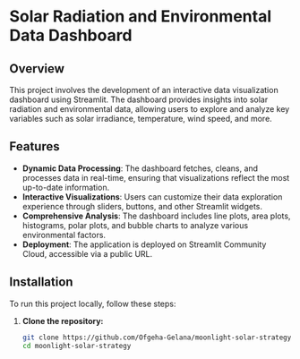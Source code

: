 # **Solar Radiation and Environmental Data Dashboard**

## **Overview**

This project involves the development of an interactive data visualization dashboard using Streamlit. The dashboard provides insights into solar radiation and environmental data, allowing users to explore and analyze key variables such as solar irradiance, temperature, wind speed, and more.

## **Features**

- **Dynamic Data Processing**: The dashboard fetches, cleans, and processes data in real-time, ensuring that visualizations reflect the most up-to-date information.
- **Interactive Visualizations**: Users can customize their data exploration experience through sliders, buttons, and other Streamlit widgets.
- **Comprehensive Analysis**: The dashboard includes line plots, area plots, histograms, polar plots, and bubble charts to analyze various environmental factors.
- **Deployment**: The application is deployed on Streamlit Community Cloud, accessible via a public URL.

## **Installation**

To run this project locally, follow these steps:

1. **Clone the repository:**

   ```bash
   git clone https://github.com/Ofgeha-Gelana/moonlight-solar-strategy
   cd moonlight-solar-strategy
